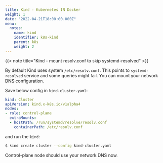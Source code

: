 ```yaml
---
title: Kind - Kubernetes IN Docker
weight: 1
date: "2022-04-21T18:00:00.000Z"
menu:
  notes:
    name: kind
    identifier: k8s-kind
    parent: k8s
    weight: 2
---
```


<!-- Variable -->
{{< note title="Kind - mount resolv.conf to skip systemd-resolved" >}}

By default Kind uses system `/etc/resolv.conf`. This points to `systemd-resolved`  service and some queries might fail. You can mount your network DNS configuration.

Save below config in `kind-cluster.yaml`: 
```yaml
kind: Cluster
apiVersion: kind.x-k8s.io/v1alpha4
nodes:
- role: control-plane
  extraMounts:
  - hostPath: /run/systemd/resolve/resolv.conf
    containerPath: /etc/resolv.conf
```

and run the `kind`:
```bash
$ kind create cluster --config kind-cluster.yaml
```
Control-plane node should use your network DNS now.